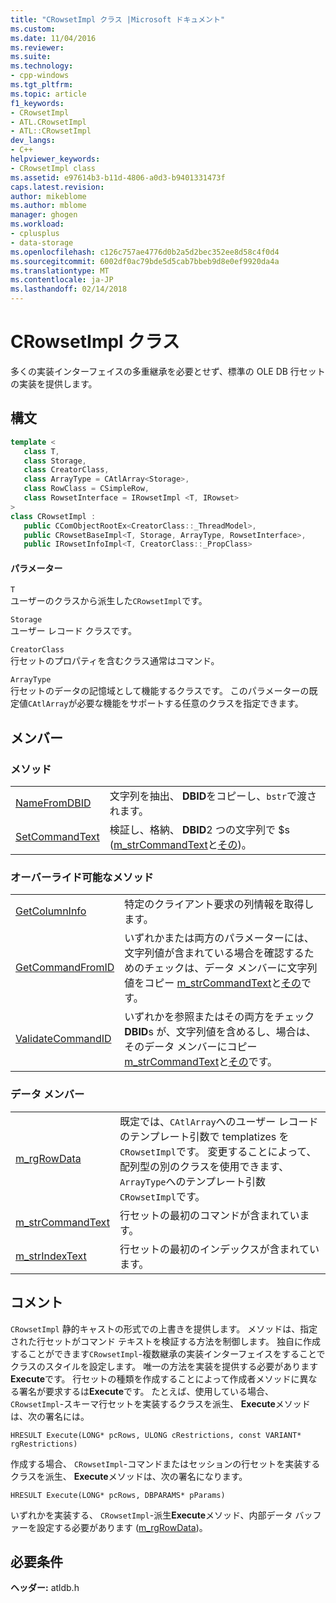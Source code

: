 ```yaml
---
title: "CRowsetImpl クラス |Microsoft ドキュメント"
ms.custom: 
ms.date: 11/04/2016
ms.reviewer: 
ms.suite: 
ms.technology:
- cpp-windows
ms.tgt_pltfrm: 
ms.topic: article
f1_keywords:
- CRowsetImpl
- ATL.CRowsetImpl
- ATL::CRowsetImpl
dev_langs:
- C++
helpviewer_keywords:
- CRowsetImpl class
ms.assetid: e97614b3-b11d-4806-a0d3-b9401331473f
caps.latest.revision: 
author: mikeblome
ms.author: mblome
manager: ghogen
ms.workload:
- cplusplus
- data-storage
ms.openlocfilehash: c126c757ae4776d0b2a5d2bec352ee8d58c4f0d4
ms.sourcegitcommit: 6002df0ac79bde5d5cab7bbeb9d8e0ef9920da4a
ms.translationtype: MT
ms.contentlocale: ja-JP
ms.lasthandoff: 02/14/2018
---
```

# <a name="crowsetimpl-class"></a>CRowsetImpl クラス
多くの実装インターフェイスの多重継承を必要とせず、標準の OLE DB 行セットの実装を提供します。  
  
## <a name="syntax"></a>構文

```cpp
template <  
   class T,  
   class Storage,  
   class CreatorClass,  
   class ArrayType = CAtlArray<Storage>,   
   class RowClass = CSimpleRow,   
   class RowsetInterface = IRowsetImpl <T, IRowset>   
>  
class CRowsetImpl :    
   public CComObjectRootEx<CreatorClass::_ThreadModel>,   
   public CRowsetBaseImpl<T, Storage, ArrayType, RowsetInterface>,   
   public IRowsetInfoImpl<T, CreatorClass::_PropClass>  
```  
  
#### <a name="parameters"></a>パラメーター  
 `T`  
 ユーザーのクラスから派生した`CRowsetImpl`です。  
  
 `Storage`  
 ユーザー レコード クラスです。  
  
 `CreatorClass`  
 行セットのプロパティを含むクラス通常はコマンド。  
  
 `ArrayType`  
 行セットのデータの記憶域として機能するクラスです。 このパラメーターの既定値`CAtlArray`が必要な機能をサポートする任意のクラスを指定できます。  
  
## <a name="members"></a>メンバー  
  
### <a name="methods"></a>メソッド  
  
|||  
|-|-|  
|[NameFromDBID](../../data/oledb/crowsetimpl-namefromdbid.md)|文字列を抽出、 **DBID**をコピーし、`bstr`で渡されます。|  
|[SetCommandText](../../data/oledb/crowsetimpl-setcommandtext.md)|検証し、格納、 **DBID**2 つの文字列で $s ([m_strCommandText](../../data/oledb/crowsetimpl-m-strcommandtext.md)と[その](../../data/oledb/crowsetimpl-m-strindextext.md))。|  
  
### <a name="overridable-methods"></a>オーバーライド可能なメソッド  
  
|||  
|-|-|  
|[GetColumnInfo](../../data/oledb/crowsetimpl-getcolumninfo.md)|特定のクライアント要求の列情報を取得します。|  
|[GetCommandFromID](../../data/oledb/crowsetimpl-getcommandfromid.md)|いずれかまたは両方のパラメーターには、文字列値が含まれている場合を確認するためのチェックは、データ メンバーに文字列値をコピー [m_strCommandText](../../data/oledb/crowsetimpl-m-strcommandtext.md)と[その](../../data/oledb/crowsetimpl-m-strindextext.md)です。|  
|[ValidateCommandID](../../data/oledb/crowsetimpl-validatecommandid.md)|いずれかを参照またはその両方をチェック**DBID**s が、文字列値を含めるし、場合は、そのデータ メンバーにコピー [m_strCommandText](../../data/oledb/crowsetimpl-m-strcommandtext.md)と[その](../../data/oledb/crowsetimpl-m-strindextext.md)です。|  
  
### <a name="data-members"></a>データ メンバー  
  
|||  
|-|-|  
|[m_rgRowData](../../data/oledb/crowsetimpl-m-rgrowdata.md)|既定では、`CAtlArray`へのユーザー レコードのテンプレート引数で templatizes を`CRowsetImpl`です。 変更することによって、配列型の別のクラスを使用できます、`ArrayType`へのテンプレート引数`CRowsetImpl`です。|  
|[m_strCommandText](../../data/oledb/crowsetimpl-m-strcommandtext.md)|行セットの最初のコマンドが含まれています。|  
|[m_strIndexText](../../data/oledb/crowsetimpl-m-strindextext.md)|行セットの最初のインデックスが含まれています。|  
  
## <a name="remarks"></a>コメント  
 `CRowsetImpl` 静的キャストの形式での上書きを提供します。 メソッドは、指定された行セットがコマンド テキストを検証する方法を制御します。 独自に作成することができます`CRowsetImpl`-複数継承の実装インターフェイスをすることでクラスのスタイルを設定します。 唯一の方法を実装を提供する必要があります**Execute**です。 行セットの種類を作成することによって作成者メソッドに異なる署名が要求するは**Execute**です。 たとえば、使用している場合、 `CRowsetImpl`-スキーマ行セットを実装するクラスを派生、 **Execute**メソッドは、次の署名には。  
  
 `HRESULT Execute(LONG* pcRows, ULONG cRestrictions, const VARIANT* rgRestrictions)`  
  
 作成する場合、 `CRowsetImpl`-コマンドまたはセッションの行セットを実装するクラスを派生、 **Execute**メソッドは、次の署名になります。  
  
 `HRESULT Execute(LONG* pcRows, DBPARAMS* pParams)`  
  
 いずれかを実装する、 `CRowsetImpl`-派生**Execute**メソッド、内部データ バッファーを設定する必要があります ([m_rgRowData](../../data/oledb/crowsetimpl-m-rgrowdata.md))。  
  
## <a name="requirements"></a>必要条件  
 **ヘッダー:** atldb.h